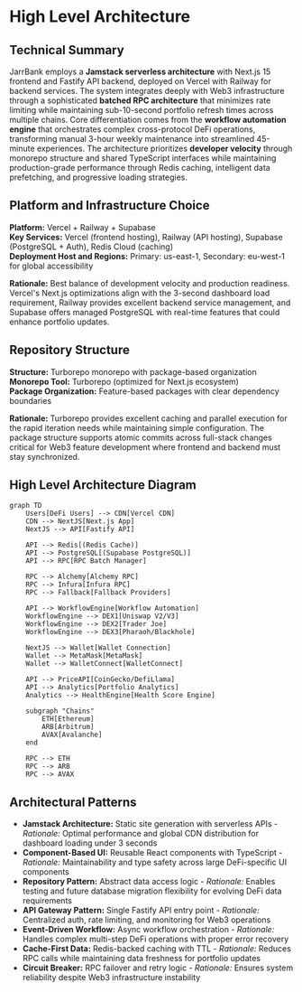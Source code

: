 # High Level Architecture

## Technical Summary

JarrBank employs a **Jamstack serverless architecture** with Next.js 15 frontend and Fastify API backend, deployed on Vercel with Railway for backend services. The system integrates deeply with Web3 infrastructure through a sophisticated **batched RPC architecture** that minimizes rate limiting while maintaining sub-10-second portfolio refresh times across multiple chains. Core differentiation comes from the **workflow automation engine** that orchestrates complex cross-protocol DeFi operations, transforming manual 3-hour weekly maintenance into streamlined 45-minute experiences. The architecture prioritizes **developer velocity** through monorepo structure and shared TypeScript interfaces while maintaining production-grade performance through Redis caching, intelligent data prefetching, and progressive loading strategies.

## Platform and Infrastructure Choice

**Platform:** Vercel + Railway + Supabase  
**Key Services:** Vercel (frontend hosting), Railway (API hosting), Supabase (PostgreSQL + Auth), Redis Cloud (caching)  
**Deployment Host and Regions:** Primary: us-east-1, Secondary: eu-west-1 for global accessibility

**Rationale:** Best balance of development velocity and production readiness. Vercel's Next.js optimizations align with the 3-second dashboard load requirement, Railway provides excellent backend service management, and Supabase offers managed PostgreSQL with real-time features that could enhance portfolio updates.

## Repository Structure

**Structure:** Turborepo monorepo with package-based organization  
**Monorepo Tool:** Turborepo (optimized for Next.js ecosystem)  
**Package Organization:** Feature-based packages with clear dependency boundaries

**Rationale:** Turborepo provides excellent caching and parallel execution for the rapid iteration needs while maintaining simple configuration. The package structure supports atomic commits across full-stack changes critical for Web3 feature development where frontend and backend must stay synchronized.

## High Level Architecture Diagram

```mermaid
graph TD
    Users[DeFi Users] --> CDN[Vercel CDN]
    CDN --> NextJS[Next.js App]
    NextJS --> API[Fastify API]
    
    API --> Redis[(Redis Cache)]
    API --> PostgreSQL[(Supabase PostgreSQL)]
    API --> RPC[RPC Batch Manager]
    
    RPC --> Alchemy[Alchemy RPC]
    RPC --> Infura[Infura RPC]
    RPC --> Fallback[Fallback Providers]
    
    API --> WorkflowEngine[Workflow Automation]
    WorkflowEngine --> DEX1[Uniswap V2/V3]
    WorkflowEngine --> DEX2[Trader Joe]
    WorkflowEngine --> DEX3[Pharaoh/Blackhole]
    
    NextJS --> Wallet[Wallet Connection]
    Wallet --> MetaMask[MetaMask]
    Wallet --> WalletConnect[WalletConnect]
    
    API --> PriceAPI[CoinGecko/DefiLlama]
    API --> Analytics[Portfolio Analytics]
    Analytics --> HealthEngine[Health Score Engine]
    
    subgraph "Chains"
        ETH[Ethereum]
        ARB[Arbitrum]
        AVAX[Avalanche]
    end
    
    RPC --> ETH
    RPC --> ARB
    RPC --> AVAX
```

## Architectural Patterns

- **Jamstack Architecture:** Static site generation with serverless APIs - _Rationale:_ Optimal performance and global CDN distribution for dashboard loading under 3 seconds
- **Component-Based UI:** Reusable React components with TypeScript - _Rationale:_ Maintainability and type safety across large DeFi-specific UI components
- **Repository Pattern:** Abstract data access logic - _Rationale:_ Enables testing and future database migration flexibility for evolving DeFi data requirements
- **API Gateway Pattern:** Single Fastify API entry point - _Rationale:_ Centralized auth, rate limiting, and monitoring for Web3 operations
- **Event-Driven Workflow:** Async workflow orchestration - _Rationale:_ Handles complex multi-step DeFi operations with proper error recovery
- **Cache-First Data:** Redis-backed caching with TTL - _Rationale:_ Reduces RPC calls while maintaining data freshness for portfolio updates
- **Circuit Breaker:** RPC failover and retry logic - _Rationale:_ Ensures system reliability despite Web3 infrastructure instability
